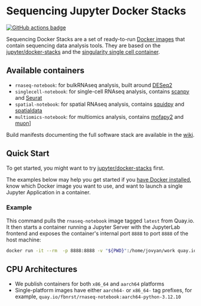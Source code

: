 # Sequencing Jupyter Docker Stacks

[![GitHub actions badge](https://github.com/fbnrst/sequencing-docker-stacks/actions/workflows/docker.yml/badge.svg)](https://github.com/fbnrst/sequencing-docker-stacks/actions/workflows/docker.yml?query=branch%3Amain "Docker images build status")

Sequencing Docker Stacks are a set of ready-to-run [Docker images](https://quay.io/fbnrst) that contain sequencing data analysis tools. They are based on the
[jupyter/docker-stacks](https://github.com/jupyter/docker-stacks) and the [singularity single cell container](https://gitlab.hrz.tu-chemnitz.de/dcgc-bfx/singularity/singularity-single-cell).

## Available containers

- `rnaseq-notebook`: for bulkRNAseq analysis, built around [DESeq2](https://bioconductor.org/packages/release/bioc/html/DESeq2.html)
- `singlecell-notebook`: for single-cell RNAseq analysis, contains [scanpy](https://scanpy.readthedocs.io) and [Seurat](https://satijalab.org/seurat/)
- `spatial-notebook`: for spatial RNAseq analysis, contains [squidpy](https://squidpy.readthedocs.io) and [spatialdata](https://spatialdata.scverse.org)
- `multiomics-notebook`: for multiomics analysis, contains [mofapy2](https://biofam.github.io/MOFA2/) and [muon](https://github.com/scverse/muon)]

Build manifests documenting the full software stack are available in the [wiki](https://github.com/fbnrst/sequencing-docker-stacks/wiki).

## Quick Start

To get started, you might want to try [jupyter/docker-stacks](https://github.com/jupyter/docker-stacks) first.

<!-- You can [try a relatively recent build of the quay.io/jupyter/base-notebook image on mybinder.org](https://mybinder.org/v2/gh/fbnrst/sequencing-docker-stacks/main?urlpath=lab/tree/README.ipynb). -->

The examples below may help you get started if you [have Docker installed](https://docs.docker.com/get-started/get-docker/),
know which Docker image you want to use, and want to launch a single Jupyter Application in a container.

### Example

This command pulls the `rnaseq-notebook` image tagged `latest` from Quay.io.
It then starts a container running a Jupyter Server with the JupyterLab frontend and exposes the container's internal port `8888` to port `8888` of the host machine:

```bash
docker run -it --rm  -p 8888:8888 -v "${PWD}":/home/jovyan/work quay.io/fbnrst/rnaseq-notebook:latest
```

## CPU Architectures

- We publish containers for both `x86_64` and `aarch64` platforms
- Single-platform images have either `aarch64-` or `x86_64-` tag prefixes, for example, `quay.io/fbnrst/rnaseq-notebook:aarch64-python-3.12.10`
